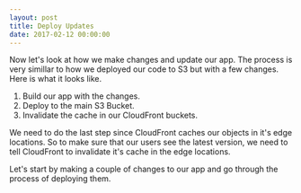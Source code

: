 ```yaml
---
layout: post
title: Deploy Updates
date: 2017-02-12 00:00:00
---
```


Now let's look at how we make changes and update our app. The process is very simillar to how we deployed our code to S3 but with a few changes. Here is what it looks like.

1. Build our app with the changes.
2. Deploy to the main S3 Bucket.
3. Invalidate the cache in our CloudFront buckets.

We need to do the last step since CloudFront caches our objects in it's edge locations. So to make sure that our users see the latest version, we need to tell CloudFront to invalidate it's cache in the edge locations.

Let's start by making a couple of changes to our app and go through the process of deploying them.
